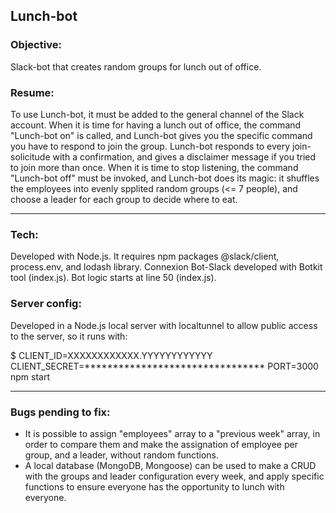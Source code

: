 ## Lunch-bot

### Objective:

Slack-bot that creates random groups for lunch out of office. 

### Resume: 

To use Lunch-bot, it must be added to the general channel of the Slack account. 
When it is time for having a lunch out of office, the command "Lunch-bot on" is called, and Lunch-bot gives you the specific command you have to respond to join the group. 
Lunch-bot responds to every join-solicitude with a confirmation, and gives a disclaimer message if you tried to join more than once. 
When it is time to stop listening, the command "Lunch-bot off" must be invoked, and Lunch-bot does its magic: it shuffles the employees into evenly spplited random groups (<= 7 people), and choose a leader for each group to decide where to eat. 

---

### Tech: 

Developed with Node.js. 
It requires npm packages @slack/client, process.env, and lodash library.
Connexion Bot-Slack developed with Botkit tool (index.js).
Bot logic starts at line 50 (index.js).

### Server config: 

Developed in a Node.js local server with localtunnel to allow public access to the server, so it runs with:

$ CLIENT_ID=XXXXXXXXXXXX.YYYYYYYYYYYY CLIENT_SECRET=******************************** PORT=3000 npm start

---

### Bugs pending to fix: 
- It is possible to assign "employees" array to a "previous week" array, in order to compare them and make the assignation of employee per group, and a leader, without random functions. 
- A local database (MongoDB, Mongoose) can be used to make a CRUD with the groups and leader configuration every week, and apply specific functions to ensure everyone has the opportunity to lunch with everyone. 
